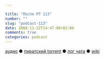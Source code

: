 ```yaml
---

title: "После РТ 113"
number: ""
slug: "podcast-113"
date: 2008-11-22T14:47:00+03:00
comments: true
categories: podcast
---
```

[аудио](http://cdn.radio-t.com/rt113post.mp3) ● [пиратский torrent](http://pirates.radio-t.com/torrents/rt113post.mp3.torrent) ● [лог чата](http://chat.radio-t.com/logs/radio-t-113.html) ● [wiki](http://wiki.radio-t.com/%D0%9F%D0%BE%D1%81%D0%BB%D0%B5_%D0%A0%D0%A2_113)<audio src="http://cdn.radio-t.com/rt113post.mp3" preload="none">
